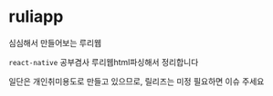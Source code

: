 # ruliapp
심심해서 만들어보는 루리웹

`react-native` 공부겸사 루리웹html파싱해서 정리합니다

일단은 개인취미용도로 만들고 있으므로, 릴리즈는 미정 필요하면 이슈 주세요
